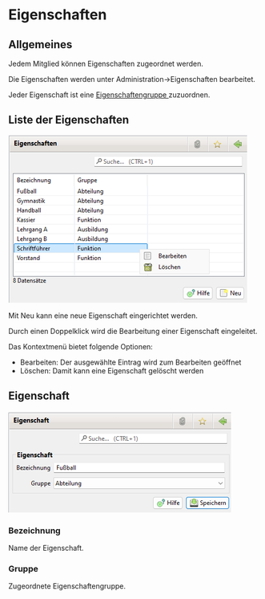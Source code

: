 # Eigenschaften

## Allgemeines

Jedem Mitglied können Eigenschaften zugeordnet werden.

Die Eigenschaften werden unter Administration->Eigenschaften bearbeitet.

Jeder Eigenschaft ist eine [Eigenschaftengruppe ](eigenschaften-gruppen.md)zuzuordnen.

## Liste der Eigenschaften

![](../../../../allgemeine-funktionen/administration/mitglieder/img/Eigenschaften.png)

Mit Neu kann eine neue Eigenschaft eingerichtet werden.

Durch einen Doppelklick wird die Bearbeitung einer Eigenschaft eingeleitet.

Das Kontextmenü bietet folgende Optionen:

* Bearbeiten: Der ausgewählte Eintrag wird zum Bearbeiten geöffnet
* Löschen: Damit kann eine Eigenschaft gelöscht werden

## Eigenschaft

![](../../../../allgemeine-funktionen/administration/mitglieder/img/Eigenschaft.png)

### Bezeichnung

Name der Eigenschaft.

### Gruppe

Zugeordnete Eigenschaftengruppe.
